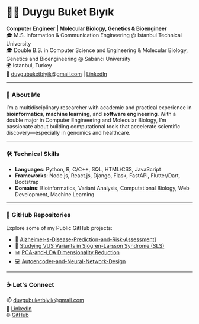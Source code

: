 # 👩‍💻 Duygu Buket Bıyık

**Computer Engineer | Molecular Biology, Genetics & Bioengineer**  
🎓 M.S. Information & Communication Engineering @ Istanbul Technical University  
🎓 Double B.S. in Computer Science and Engineering & Molecular Biology, Genetics and Bioengineering @ Sabancı University  
🌍 Istanbul, Turkey  
📧 duygubuketbiyik@gmail.com | [LinkedIn](https://www.linkedin.com/in/duygubuketbiyik)

---

### 🧬 About Me

I’m a multidisciplinary researcher with academic and practical experience in **bioinformatics**, **machine learning**, and **software engineering**. With a double major in Computer Engineering and Molecular Biology, I’m passionate about building computational tools that accelerate scientific discovery—especially in genomics and healthcare.

---

### 🛠️ Technical Skills

- **Languages**: Python, R, C/C++, SQL, HTML/CSS, JavaScript  
- **Frameworks**: Node.js, React.js, Django, Flask, FastAPI, Flutter/Dart, Bootstrap  
- **Domains**: Bioinformatics, Variant Analysis, Computational Biology, Web Development, Machine Learning

---


### 📁 GitHub Repositories

Explore some of my Public GitHub projects:

- 🧠 [Alzheimer-s-Disease-Prediction-and-Risk-Assessment](https://github.com/duygubuket/Alzheimer-s-Disease-Prediction-and-Risk-Assessment)]
- 🔬 [Studying VUS Variants in Sjögren-Larsson Syndrome (SLS)](https://github.com/duygubuket/Studying-VUS-Variants)
- 📊 [PCA-and-LDA Dimensionality Reduction](https://github.com/duygubuket/PCA-and-LDA-Dimensionality-Reduction)
- 💻 [Autoencoder-and-Neural-Network-Design](https://github.com/duygubuket/Autoencoder-and-Neural-Network-Design)

---

### ☕ Let's Connect

📫 [duygubuketbiyik@gmail.com](mailto:duygubuketbiyik@gmail.com)  
🔗 [LinkedIn](https://www.linkedin.com/in/duygubuketbiyik)  
🌐 [GitHub](https://github.com/duygubuket)
